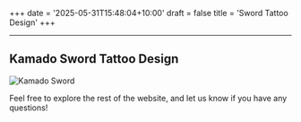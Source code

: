 +++
date = '2025-05-31T15:48:04+10:00'
draft = false
title = 'Sword Tattoo Design'
+++

---

## Kamado Sword Tattoo Design

![Kamado Sword](images/first-tattoo-image.jpeg)

Feel free to explore the rest of the website, and let us know if you have any questions!